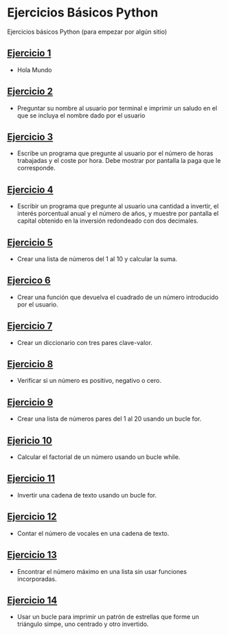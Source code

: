 # Ejercicios Básicos Python

Ejercicios básicos Python (para empezar por algún sitio)

## [Ejercicio 1](./Ejercicio-1)

- Hola Mundo

## [Ejercicio 2](./Ejercicio-2)

- Preguntar su nombre al usuario por terminal e imprimir un saludo en el que se incluya el nombre dado por el usuario

## [Ejercicio 3](./Ejercicio-3)

- Escribe un programa que pregunte al usuario por el número de horas trabajadas y el coste por hora. Debe mostrar por pantalla la paga que le corresponde. 

## [Ejercicio 4](./Ejercicio-4)

- Escribir un programa que pregunte al usuario una cantidad a invertir, el interés porcentual anual y el número de años, 
y muestre por pantalla el capital obtenido en la inversión redondeado con dos decimales.

## [Ejercicio 5](./Ejercicio-5)

- Crear una lista de números del 1 al 10 y calcular la suma.

## [Ejercico 6](./Ejercicio-6)

- Crear una función que devuelva el cuadrado de un número introducido por el usuario.

## [Ejercicio 7](./Ejercicio-7)

- Crear un diccionario con tres pares clave-valor.

## [Ejercicio 8](./Ejercicio-8)

- Verificar si un número es positivo, negativo o cero.

## [Ejercicio 9](./Ejercicio-9)

- Crear una lista de números pares del 1 al 20 usando un bucle for.

## [Ejericio 10](./Ejercicio-10)

- Calcular el factorial de un número usando un bucle while.

## [Ejercicio 11](./Ejercicio-11)

- Invertir una cadena de texto usando un bucle for.

## [Ejercicio 12](./Ejercicio-12)

- Contar el número de vocales en una cadena de texto.

## [Ejercicio 13](./Ejercicio-13)

- Encontrar el número máximo en una lista sin usar funciones incorporadas.

## [Ejercicio 14](./Ejercicio-14)

- Usar un bucle para imprimir un patrón de estrellas que forme un triángulo simpe, uno centrado y otro invertido.